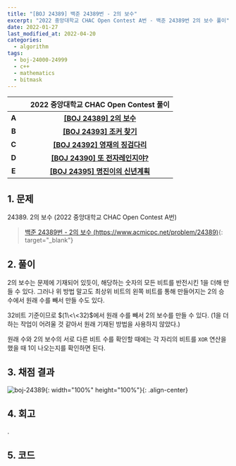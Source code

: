```yaml
---
title: "[BOJ 24389] 백준 24389번 - 2의 보수"
excerpt: "2022 중앙대학교 CHAC Open Contest A번 - 백준 24389번 2의 보수 풀이"
date: 2022-01-27
last_modified_at: 2022-04-20
categories:
  - algorithm
tags:
  - boj-24000-24999
  - c++
  - mathematics
  - bitmask
---
```


|||2022 중앙대학교 CHAC Open Contest 풀이|
|:---:|:---:|:---:|
|**A**||**[[BOJ 24389] 2의 보수](https://burningfalls.github.io/algorithm/boj-24389/)**|
|**B**||**[[BOJ 24393] 조커 찾기](https://burningfalls.github.io/algorithm/boj-24393/)**|
|**C**||**[[BOJ 24392] 영재의 징검다리](https://burningfalls.github.io/algorithm/boj-24392/)**|
|**D**||**[[BOJ 24390] 또 전자레인지야?](https://burningfalls.github.io/algorithm/boj-24390/)**|
|**E**||**[[BOJ 24395] 명진이의 신년계획](https://burningfalls.github.io/algorithm/boj-24395/)**|

## 1. 문제
$24389$. 2의 보수 (2022 중앙대학교 CHAC Open Contest A번)

> [백준 24389번 - 2의 보수 (https://www.acmicpc.net/problem/24389)](https://www.acmicpc.net/problem/24389){: target="_blank"}

## 2. 풀이

$2$의 보수는 문제에 기재되어 있듯이, 해당하는 숫자의 모든 비트를 반전시킨 $1$을 더해 만들 수 있다. 그러나 위 방법 말고도 최상위 비트의 왼쪽 비트를 통해 만들어지는 $2$의 승수에서 원래 수를 빼서 만들 수도 있다. 

$32$비트 기준이므로 $(1\<\<32)$에서 원래 수를 빼서 $2$의 보수를 만들 수 있다. ($1$을 더하는 작업이 어려울 것 같아서 원래 기재된 방법을 사용하지 않았다.)

원래 수와 $2$의 보수의 서로 다른 비트 수를 확인할 때에는 각 자리의 비트를 `XOR` 연산을 했을 때 $1$이 나오는지를 확인하면 된다.

## 3. 채점 결과

![boj-24389](https://user-images.githubusercontent.com/30232837/161171834-08d466df-3f81-4f84-95d8-2d262963e2e8.png "boj-24389"){: width="100%" height="100%"}{: .align-center}

## 4. 회고

.

## 5. 코드

<script src="https://gist.github.com/BurningFalls/b0c99ee100ecf8cc1788af1ad0c763e5.js"></script>
